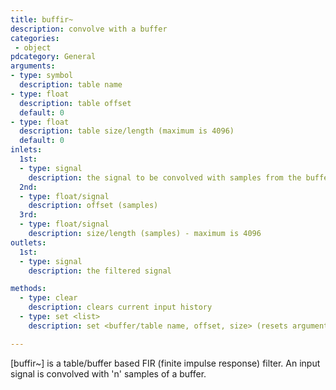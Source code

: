 ```yaml
---
title: buffir~
description: convolve with a buffer
categories:
 - object
pdcategory: General
arguments:
- type: symbol
  description: table name
- type: float
  description: table offset
  default: 0
- type: float
  description: table size/length (maximum is 4096)
  default: 0
inlets:
  1st:
  - type: signal
    description: the signal to be convolved with samples from the buffer
  2nd:
  - type: float/signal
    description: offset (samples)
  3rd:
  - type: float/signal
    description: size/length (samples) - maximum is 4096
outlets:
  1st:
  - type: signal
    description: the filtered signal

methods:
  - type: clear
    description: clears current input history
  - type: set <list>
    description: set <buffer/table name, offset, size> (resets arguments)

---
```


[buffir~] is a table/buffer based FIR (finite impulse response) filter. An input signal is convolved with 'n' samples of a buffer.

